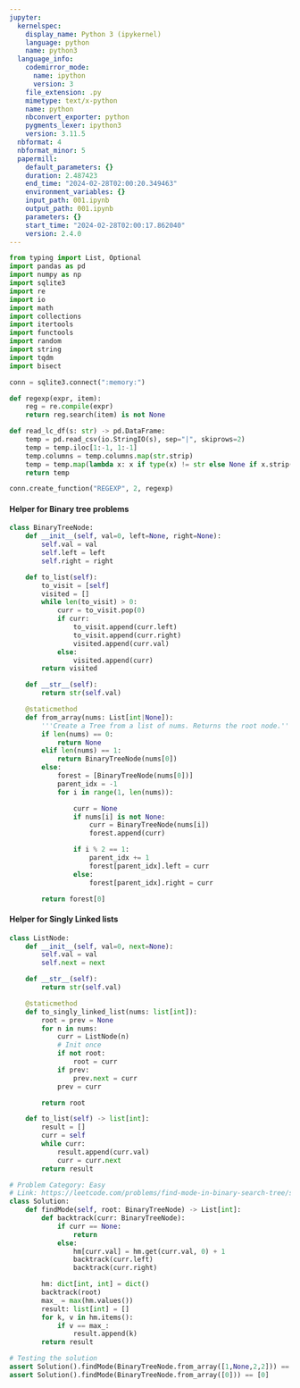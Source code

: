 ```yaml
---
jupyter:
  kernelspec:
    display_name: Python 3 (ipykernel)
    language: python
    name: python3
  language_info:
    codemirror_mode:
      name: ipython
      version: 3
    file_extension: .py
    mimetype: text/x-python
    name: python
    nbconvert_exporter: python
    pygments_lexer: ipython3
    version: 3.11.5
  nbformat: 4
  nbformat_minor: 5
  papermill:
    default_parameters: {}
    duration: 2.487423
    end_time: "2024-02-28T02:00:20.349463"
    environment_variables: {}
    input_path: 001.ipynb
    output_path: 001.ipynb
    parameters: {}
    start_time: "2024-02-28T02:00:17.862040"
    version: 2.4.0
---
```


<div id="1c40ad22" class="cell code" execution_count="1"
execution="{&quot;iopub.execute_input&quot;:&quot;2024-02-28T02:00:19.145447Z&quot;,&quot;iopub.status.busy&quot;:&quot;2024-02-28T02:00:19.143296Z&quot;,&quot;iopub.status.idle&quot;:&quot;2024-02-28T02:00:19.976691Z&quot;,&quot;shell.execute_reply&quot;:&quot;2024-02-28T02:00:19.975899Z&quot;}"
papermill="{&quot;duration&quot;:0.844768,&quot;end_time&quot;:&quot;2024-02-28T02:00:19.978470&quot;,&quot;exception&quot;:false,&quot;start_time&quot;:&quot;2024-02-28T02:00:19.133702&quot;,&quot;status&quot;:&quot;completed&quot;}"
tags="[]">

``` python
from typing import List, Optional
import pandas as pd
import numpy as np
import sqlite3
import re
import io
import math
import collections
import itertools
import functools
import random
import string
import tqdm
import bisect

conn = sqlite3.connect(":memory:")

def regexp(expr, item):
    reg = re.compile(expr)
    return reg.search(item) is not None

def read_lc_df(s: str) -> pd.DataFrame:
    temp = pd.read_csv(io.StringIO(s), sep="|", skiprows=2)
    temp = temp.iloc[1:-1, 1:-1]
    temp.columns = temp.columns.map(str.strip)
    temp = temp.map(lambda x: x if type(x) != str else None if x.strip() == 'null' else x.strip())
    return temp

conn.create_function("REGEXP", 2, regexp)
```

</div>

<div id="4fb8e6c0" class="cell markdown"
papermill="{&quot;duration&quot;:1.506e-3,&quot;end_time&quot;:&quot;2024-02-28T02:00:19.981925&quot;,&quot;exception&quot;:false,&quot;start_time&quot;:&quot;2024-02-28T02:00:19.980419&quot;,&quot;status&quot;:&quot;completed&quot;}"
tags="[]">

#### Helper for Binary tree problems

</div>

<div id="5cff3cee" class="cell code" execution_count="2"
execution="{&quot;iopub.execute_input&quot;:&quot;2024-02-28T02:00:19.986661Z&quot;,&quot;iopub.status.busy&quot;:&quot;2024-02-28T02:00:19.985852Z&quot;,&quot;iopub.status.idle&quot;:&quot;2024-02-28T02:00:19.993668Z&quot;,&quot;shell.execute_reply&quot;:&quot;2024-02-28T02:00:19.992967Z&quot;}"
lines_to_next_cell="1"
papermill="{&quot;duration&quot;:1.2073e-2,&quot;end_time&quot;:&quot;2024-02-28T02:00:19.995476&quot;,&quot;exception&quot;:false,&quot;start_time&quot;:&quot;2024-02-28T02:00:19.983403&quot;,&quot;status&quot;:&quot;completed&quot;}"
tags="[]">

``` python
class BinaryTreeNode:
    def __init__(self, val=0, left=None, right=None):
        self.val = val
        self.left = left
        self.right = right

    def to_list(self):
        to_visit = [self]
        visited = []
        while len(to_visit) > 0:
            curr = to_visit.pop(0)
            if curr:
                to_visit.append(curr.left)
                to_visit.append(curr.right)
                visited.append(curr.val)
            else:
                visited.append(curr)
        return visited

    def __str__(self):
        return str(self.val)

    @staticmethod
    def from_array(nums: List[int|None]):
        '''Create a Tree from a list of nums. Returns the root node.'''
        if len(nums) == 0:
            return None
        elif len(nums) == 1:
            return BinaryTreeNode(nums[0])
        else:
            forest = [BinaryTreeNode(nums[0])]
            parent_idx = -1
            for i in range(1, len(nums)):

                curr = None
                if nums[i] is not None:
                    curr = BinaryTreeNode(nums[i])
                    forest.append(curr)

                if i % 2 == 1:
                    parent_idx += 1
                    forest[parent_idx].left = curr
                else:
                    forest[parent_idx].right = curr

        return forest[0]
```

</div>

<div id="3a05e040" class="cell markdown"
papermill="{&quot;duration&quot;:1.781e-3,&quot;end_time&quot;:&quot;2024-02-28T02:00:19.999845&quot;,&quot;exception&quot;:false,&quot;start_time&quot;:&quot;2024-02-28T02:00:19.998064&quot;,&quot;status&quot;:&quot;completed&quot;}"
tags="[]">

#### Helper for Singly Linked lists

</div>

<div id="97e5cff8" class="cell code" execution_count="3"
execution="{&quot;iopub.execute_input&quot;:&quot;2024-02-28T02:00:20.004075Z&quot;,&quot;iopub.status.busy&quot;:&quot;2024-02-28T02:00:20.003740Z&quot;,&quot;iopub.status.idle&quot;:&quot;2024-02-28T02:00:20.009530Z&quot;,&quot;shell.execute_reply&quot;:&quot;2024-02-28T02:00:20.008576Z&quot;}"
lines_to_next_cell="1"
papermill="{&quot;duration&quot;:1.0782e-2,&quot;end_time&quot;:&quot;2024-02-28T02:00:20.012132&quot;,&quot;exception&quot;:false,&quot;start_time&quot;:&quot;2024-02-28T02:00:20.001350&quot;,&quot;status&quot;:&quot;completed&quot;}"
tags="[]">

``` python
class ListNode:
    def __init__(self, val=0, next=None):
        self.val = val
        self.next = next

    def __str__(self):
        return str(self.val)

    @staticmethod
    def to_singly_linked_list(nums: list[int]):
        root = prev = None
        for n in nums:
            curr = ListNode(n)
            # Init once
            if not root:
                root = curr
            if prev:
                prev.next = curr
            prev = curr

        return root

    def to_list(self) -> list[int]:
        result = []
        curr = self
        while curr:
            result.append(curr.val)
            curr = curr.next
        return result
```

</div>

<div id="fa9ec8f3" class="cell code" execution_count="4"
execution="{&quot;iopub.execute_input&quot;:&quot;2024-02-28T02:00:20.021179Z&quot;,&quot;iopub.status.busy&quot;:&quot;2024-02-28T02:00:20.020842Z&quot;,&quot;iopub.status.idle&quot;:&quot;2024-02-28T02:00:20.026748Z&quot;,&quot;shell.execute_reply&quot;:&quot;2024-02-28T02:00:20.026015Z&quot;}"
papermill="{&quot;duration&quot;:1.3029e-2,&quot;end_time&quot;:&quot;2024-02-28T02:00:20.028675&quot;,&quot;exception&quot;:false,&quot;start_time&quot;:&quot;2024-02-28T02:00:20.015646&quot;,&quot;status&quot;:&quot;completed&quot;}"
tags="[]">

``` python
# Problem Category: Easy
# Link: https://leetcode.com/problems/find-mode-in-binary-search-tree/submissions/1187947888
class Solution:
    def findMode(self, root: BinaryTreeNode) -> List[int]:
        def backtrack(curr: BinaryTreeNode):
            if curr == None:
                return
            else:
                hm[curr.val] = hm.get(curr.val, 0) + 1
                backtrack(curr.left)
                backtrack(curr.right)

        hm: dict[int, int] = dict()
        backtrack(root)
        max_ = max(hm.values())
        result: list[int] = []
        for k, v in hm.items():
            if v == max_:
                result.append(k)
        return result

# Testing the solution
assert Solution().findMode(BinaryTreeNode.from_array([1,None,2,2])) == [2]
assert Solution().findMode(BinaryTreeNode.from_array([0])) == [0]
```

</div>

